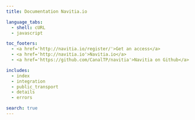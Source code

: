 ```yaml
---
title: Documentation Navitia.io

language_tabs:
  - shell: cURL
  - javascript

toc_footers:
  - <a href='http://navitia.io/register/'>Get an access</a>
  - <a href='http://navitia.io'>Navitia.io</a>
  - <a href='https://github.com/CanalTP/navitia'>Navitia on Github</a>

includes:
  - index
  - integration
  - public_transport
  - details
  - errors

search: true
---
```

